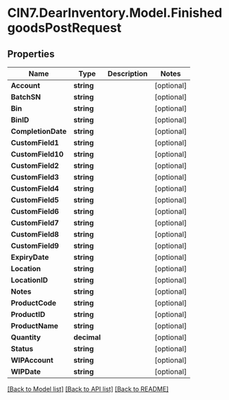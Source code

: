 # CIN7.DearInventory.Model.FinishedgoodsPostRequest

## Properties

| Name               | Type        | Description | Notes      |
| ------------------ | ----------- | ----------- | ---------- |
| **Account**        | **string**  |             | [optional] |
| **BatchSN**        | **string**  |             | [optional] |
| **Bin**            | **string**  |             | [optional] |
| **BinID**          | **string**  |             | [optional] |
| **CompletionDate** | **string**  |             | [optional] |
| **CustomField1**   | **string**  |             | [optional] |
| **CustomField10**  | **string**  |             | [optional] |
| **CustomField2**   | **string**  |             | [optional] |
| **CustomField3**   | **string**  |             | [optional] |
| **CustomField4**   | **string**  |             | [optional] |
| **CustomField5**   | **string**  |             | [optional] |
| **CustomField6**   | **string**  |             | [optional] |
| **CustomField7**   | **string**  |             | [optional] |
| **CustomField8**   | **string**  |             | [optional] |
| **CustomField9**   | **string**  |             | [optional] |
| **ExpiryDate**     | **string**  |             | [optional] |
| **Location**       | **string**  |             | [optional] |
| **LocationID**     | **string**  |             | [optional] |
| **Notes**          | **string**  |             | [optional] |
| **ProductCode**    | **string**  |             | [optional] |
| **ProductID**      | **string**  |             | [optional] |
| **ProductName**    | **string**  |             | [optional] |
| **Quantity**       | **decimal** |             | [optional] |
| **Status**         | **string**  |             | [optional] |
| **WIPAccount**     | **string**  |             | [optional] |
| **WIPDate**        | **string**  |             | [optional] |

[[Back to Model list]](../README.md#documentation-for-models) [[Back to API list]](../README.md#documentation-for-api-endpoints) [[Back to README]](../README.md)
